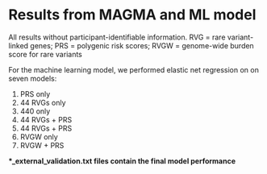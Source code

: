 # Results from MAGMA and ML model
All results without participant-identifiable information.
RVG = rare variant-linked genes; PRS = polygenic risk scores; RVGW = genome-wide burden score for rare variants

For the machine learning model, we performed elastic net regression on on seven models:
1.	PRS only
2.	44 RVGs only
3.	440 only
4.	44 RVGs + PRS
5.	44 RVGs + PRS
6.	RVGW only
7.	RVGW + PRS

<b>*_external_validation.txt files contain the final model performance</b>
